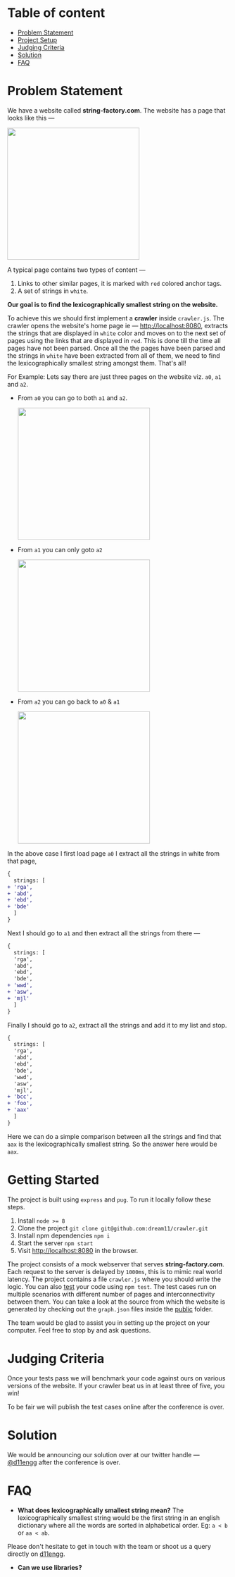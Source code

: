 # Table of content
  - [Problem Statement](#problem-statement)
  - [Project Setup](#project-setup)
  - [Judging Criteria](#judging-criteria)
  - [Solution](#solution)
  - [FAQ](#faq)

# Problem Statement
We have a website called **string-factory.com**. The website has a page that looks like this —

<img src='https://raw.githubusercontent.com/dream11/crawler/master/public/string-factory.png' height="300">

A typical page contains two types of content —
1. Links to other similar pages, it is marked with `red` colored anchor tags.
2. A set of strings in `white`.

**Our goal is to find the lexicographically smallest string on the website.**

To achieve this we should first implement a **crawler** inside `crawler.js`. The crawler opens the website's home page ie — [http://localhost:8080](http://localhost:8080), extracts the strings that are displayed in `white` color and moves on to the next set of pages using the links that are displayed in `red`. This is done till the time all pages have not been parsed. Once all the the pages have been parsed and the strings in `white` have been extracted from all of them, we need to find the lexicographically smallest string amongst them. That's all!

For Example: Lets say there are just three pages on the website viz. `a0`, `a1` and `a2`.

- From `a0` you can go to both `a1` and `a2`.

  <img src="https://raw.githubusercontent.com/dream11/crawler/master/public/example-a0.png" height="300" />

- From `a1` you can only goto `a2`

  <img src="https://raw.githubusercontent.com/dream11/crawler/master/public/example-a1.png" height="300" />

- From `a2` you can go back to `a0` & `a1`

  <img src="https://raw.githubusercontent.com/dream11/crawler/master/public/example-a2.png" height="300" />

In the above case I first load page `a0` I extract all the strings in white from that page,

```patch
{
  strings: [
+ 'rga',
+ 'abd',
+ 'ebd',
+ 'bde'
  ]
}
```

Next I should go to `a1` and then extract all the strings from there —

```patch
{
  strings: [
  'rga',
  'abd',
  'ebd',
  'bde',
+ 'wwd',
+ 'asw',
+ 'mjl'
  ]
}
```

Finally I should go to `a2`, extract all the strings and add it to my list and stop.

```patch
{
  strings: [
  'rga',
  'abd',
  'ebd',
  'bde',
  'wwd',
  'asw',
  'mjl',
+ 'bcc',
+ 'foo',
+ 'aax'
  ]
}
```

Here we can do a simple comparison between all the strings and find that `aax` is the lexicographically smallest string. So the answer here would be `aax`.


# Getting Started
The project is built using `express` and `pug`. To run it locally follow these steps.
  1. Install `node >= 8`
  1. Clone the project
    ```
    git clone git@github.com:dream11/crawler.git
    ```
  1. Install npm dependencies
    ```
    npm i
    ```
  1. Start the server
    ```
    npm start
    ```
  1. Visit [http://localhost:8080](http://localhost:8080) in the browser.


The project consists of a mock webserver that serves **string-factory.com**. Each request to the server is delayed by `1000ms`, this is to mimic real world latency. The project contains a file `crawler.js` where you should write the logic.
You can also [test] your code using `npm test`. The test cases run on multiple scenarios with different number of pages and interconnectivity between them. You can take a look at the source from which the website is generated by checking out the `graph.json` files inside the [public] folder.


[public]: https://github.com/dream11/crawler/tree/master/public
[test]:   https://github.com/dream11/crawler/blob/master/test/craweler.spec.js

The team would be glad to assist you in setting up the project on your computer. Feel free to stop by and ask questions.

# Judging Criteria
Once your tests pass we will benchmark your code against ours on various versions of the website. If your crawler beat us in at least three of five, you win! 

To be fair we will publish the test cases online after the conference is over.

# Solution
We would be announcing our solution over at our twitter handle — [@d11engg](https://twitter.com/D11Engg) after the conference is over.

# FAQ

- **What does lexicographically smallest string mean?**
  The lexicographically smallest string would be the first string in an english dictionary where all the words are sorted in alphabetical order. Eg: `a < b` or `aa < ab`.


Please don't hesitate to get in touch with the team or shoot us a query directly on [d11engg](https://twitter.com/D11Engg).
- **Can we use libraries?**

